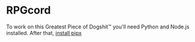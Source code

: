 # RPGcord

To work on this Greatest Piece of Dogshit:tm: you'll need Python and Node.js installed. After that,
[install pipx](https://pypa.github.io/pipx/installation/)
